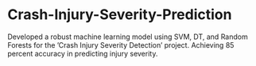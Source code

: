 # Crash-Injury-Severity-Prediction
Developed a robust machine learning model using SVM, DT, and Random Forests for the ’Crash Injury Severity Detection’ project. Achieving 85 percent accuracy in predicting injury severity.
